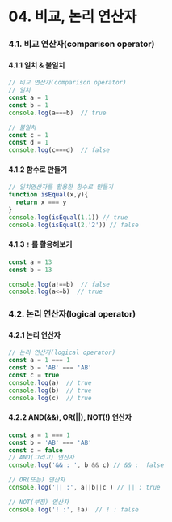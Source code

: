 # 04. 비교, 논리 연산자

### 4.1. 비교 연산자(comparison operator)

#### 4.1.1 일치 & 불일치

```js
// 비교 연산자(comparison operator)
// 일치
const a = 1
const b = 1
console.log(a===b)  // true

// 불일치
const c = 1
const d = 1
console.log(c===d)  // false
```

#### 4.1.2 함수로 만들기
```js
// 일치연산자를 활용한 함수로 만들기
function isEqual(x,y){
  return x === y
}
console.log(isEqual(1,1)) // true
console.log(isEqual(2,'2')) // false
```

#### 4.1.3 `!` 를 활용해보기
```js
const a = 13
const b = 13

console.log(a!==b)  // false
console.log(a<=b)  // true
```

### 4.2. 논리 연산자(logical operator)

#### 4.2.1 논리 연산자
```js
// 논리 연산자(logical operator)
const a = 1 === 1 
const b = 'AB' === 'AB'
const c = true
console.log(a)  // true
console.log(b)  // true
console.log(c)  // true
```
#### 4.2.2 AND(&&), OR(||), NOT(!) 연산자

```js
const a = 1 === 1 
const b = 'AB' === 'AB'
const c = false 
// AND(그리고) 연산자
console.log('&& : ', b && c) // && :  false

// OR(또는) 연산자
console.log('|| :', a||b||c ) // || : true

// NOT(부정) 연산자
console.log('! :', !a)  // ! : false
```